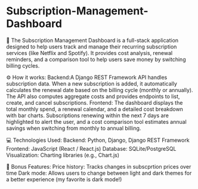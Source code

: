 # Subscription-Management-Dashboard

👾 The Subscription Management Dashboard is a full-stack application designed to help users track and manage their recurring subscription services (like Netflix and Spotify). It provides cost analysis, renewal reminders, and a comparison tool to help users save money by switching billing cycles.

⚙️ How it works:
Backend:A Django REST Framework API handles subscription data. When a new subscription is added, it automatically calculates the renewal date based on the billing cycle (monthly or annually). The API also computes aggregate costs and provides endpoints to list, create, and cancel subscriptions.
Frontend: The dashboard displays the total monthly spend, a renewal calendar, and a detailed cost breakdown with bar charts. Subscriptions renewing within the next 7 days are highlighted to alert the user, and a cost comparison tool estimates annual savings when switching from monthly to annual billing.

💻 Technologies Used:
Backend: Python, Django, Django REST Framework
Frontend: JavaScript (React / React.js)
Database: SQLite/PostgreSQL
Visualization: Charting libraries (e.g., Chart.js)

🚀 Bonus Features:
Price history: Tracks changes in subscprtion prices over time
Dark mode: Allows users to change between light and dark themes for a better experience (my favorite is dark mode!)
